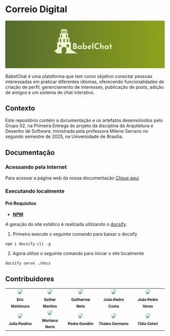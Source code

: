 # Correio Digital

![Logo](../docs/Logo.png)


BabelChat é uma plataforma que tem como objetivo conectar pessoas interessadas em praticar diferentes idiomas, oferecendo funcionalidades de criação de perfil, gerenciamento de interesses, publicação de posts, adição de amigos e um sistema de chat interativo.


## Contexto

Este repositório contém a documentação e os artefatos desenvolvidos pelo Grupo 02, na Primeira Entrega do projeto da disciplina de Arquitetura e Desenho de Software, ministrada pela professora Milene Serrano no segundo semestre de 2025, na Universidade de Brasília.


##  Documentação

### Acessando pela Internet

Para acessar a página web da nossa documentação [Clique aqui](https://unbarqdsw2025-2-turma01.github.io/2025.2-T01-G2_CorreioDigital_Entrega_02/
)

### Executando localmente

#### Pré Requisitos
 - **[NPM](https://docs.npmjs.com/downloading-and-installing-node-js-and-npm)**

A geração do site estático é realizada utilizando o [docsify](https://docsify.js.org/).

1. Primeiro execute o seguinte comando para baixar o docsify

```shell
npm i docsify-cli -g
```

2. Agora utilize o seguinte comando para iniciar o site localmente

```shell
docsify serve ./docs
```

## Contribuidores

<center>
  <table style="width: 100%;">
    <tr>
      <td align="center"><a href="https://github.com/eric-kingu"><img style="border-radius: 50%;" src="https://github.com/eric-kingu.png" width="100px;"/><br /><sub><b>Eric Nishimura</b></sub></a></td>
      <td align="center"><a href="https://github.com/esmsena"><img style="border-radius: 50%;" src="https://github.com/esmsena.png" width="100px;"/><br /><sub><b>Esther Martins</b></sub></a></td>
      <td align="center"><a href="https://github.com/Guilherme-Moura"><img style="border-radius: 50%;" src="https://github.com/Guilherme-Moura.png" width="100px;"/><br /><sub><b>Guilherme Neto</b></sub></a></td>
      <td align="center"><a href="https://github.com/johnaopedro"><img style="border-radius: 50%;" src="https://github.com/johnaopedro.png" width="100px;"/><br /><sub><b>João Pedro Costa</b></sub></a></td>
      <td align="center"><a href="https://github.com/JoosPerro"><img style="border-radius: 50%;" src="https://github.com/JoosPerro.png" width="100px;"/><br /><sub><b>João Pedro Veras</b></sub></a></td>
    </tr>
    <tr>
      <td align="center"><a href="https://github.com/JuliaGabP"><img style="border-radius: 50%;" src="https://github.com/JuliaGabP.png" width="100px;"/><br /><sub><b>Julia Paulino</b></sub></a></td>
      <td align="center"><a href="https://github.com/Maryyscreuza"><img style="border-radius: 50%;" src="https://github.com/Maryyscreuza.png" width="100px;"/><br /><sub><b>Mariiana Neris</b></sub></a></td>
      <td align="center"><a href="https://github.com/G0ndim"><img style="border-radius: 50%;" src="https://github.com/G0ndim.png" width="100px;"/><br /><sub><b>Pedro Gondim</b></sub></a></td>
      <td align="center"><a href="https://github.com/antonioleaojr"><img style="border-radius: 50%;" src="https://github.com/antonioleaojr.png" width="100px;"/><br /><sub><b>Thales Germano</b></sub></a></td>
      <td align="center"><a href="https://github.com/TulioCeleri"><img style="border-radius: 50%;" src="https://github.com/TulioCeleri.png" width="100px;"/><br /><sub><b>Túlio Celeri</b></sub></a></td>
    </tr>
  </table>
</center>

